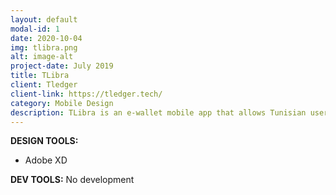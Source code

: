 ```yaml
---
layout: default
modal-id: 1
date: 2020-10-04
img: tlibra.png
alt: image-alt
project-date: July 2019
title: TLibra
client: Tledger
client-link: https://tledger.tech/
category: Mobile Design
description: TLibra is an e-wallet mobile app that allows Tunisian users to send and receive money and pay bills, all from one single place!
---
```


**DESIGN TOOLS:**
- Adobe XD

**DEV TOOLS:** 
No development


